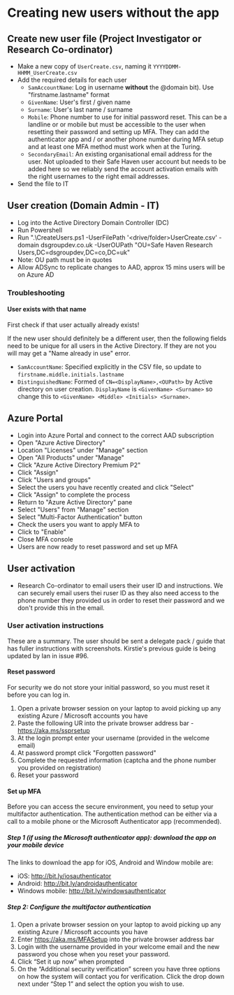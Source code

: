 # Creating new users without the app

## Create new user file (Project Investigator or Research Co-ordinator)
- Make a new copy of `UserCreate.csv`, naming it `YYYYDDMM-HHMM_UserCreate.csv`
- Add the required details for each user
  - `SamAccountName`: Log in username **without** the @domain bit). Use "firstname.lastname" format
  - `GivenName`: User's first / given name
  - `Surname`: User's last name / surname
  - `Mobile`: Phone number to use for initial password reset. This can be a landline or or mobile but must be accessible to the user when resetting their password and setting up MFA. They can add the authenticator app and / or another phone number during MFA setup and at least one MFA method must work when at the Turing.
   - `SecondaryEmail`: An existing organisational email address for the user. Not uploaded to their Safe Haven user account but needs to be added here so we reliably send the account activation emails with the right usernames to the right email addresses.
 - Send the file to IT

## User creation (Domain Admin - IT)
- Log into the Active Directory Domain Controller (DC)
- Run Powershell
- Run ".\CreateUsers.ps1 -UserFilePath '<drive/folder>UserCreate.csv' -domain dsgroupdev.co.uk -UserOUPath "OU=Safe Haven Research Users,DC=dsgroupdev,DC=co,DC=uk"
- Note: OU path must be in quotes
- Allow ADSync to replicate changes to AAD, approx 15 mins users will be on Azure AD

### Troubleshooting
#### User exists with that name
First check if that user actually already exists!

If the new user should definitely be a different user, then the following fields need to be unique for all users in the Active Directory. If they are not you will may get a "Name already in use" error.
- `SamAccountName`: Specified explicitly in the CSV file, so update to `firstname.middle.initials.lastname`
- `DistinguishedName`: Formed of `CN=<DisplayName>,<OUPath>` by Active directory on user creation. `DisplayName` is `<GivenName> <Surname>` so change this to `<GivenName> <Middle> <Initials> <Surname>`.

## Azure Portal
- Login into Azure Portal and connect to the correct AAD subscription
- Open "Azure Active Directory"
- Location "Licenses" under "Manage" section
- Open "All Products" under "Manage"
- Click "Azure Active Directory Premium P2"
- Click "Assign"
- Click "Users and groups"
- Select the users you have recently created and click "Select"
- Click "Assign" to complete the process
- Return to "Azure Active Directory" pane
- Select "Users" from "Manage" section
- Select "Multi-Factor Authentication" button
- Check the users you want to apply MFA to
- Click to "Enable"
- Close MFA console
- Users are now ready to reset password and set up MFA

## User activation
- Research Co-ordinator to email users their user ID and instructions. We can securely email users thei ruser ID as they also need access to the phone number they provided us in order to reset their password and we don't provide this in the email.

### User activation instructions
These are a summary. The user should be sent a delegate pack / guide that has fuller instructions with screenshots. Kirstie's previous guide is being updated by Ian in issue #96.

#### Reset password
For security we do not store your initial password, so you must reset it before you can log in.
1. Open a private browser session on your laptop to avoid picking up any existing Azure / Microsoft accounts you have
2. Paste the following UR into the private browser address bar - https://aka.ms/ssprsetup
3. At the login prompt enter your username (provided in the welcome email)
4. At password prompt click "Forgotten password"
5. Complete the requested information (captcha and the phone number you provided on registration)
6. Reset your password
  
#### Set up MFA
Before you can access the secure environment, you need to setup your multifactor authentication.  The authentication method can be either via a call to a mobile phone or the Microsoft Authenticator app (recommended).

##### Step 1 (if using the Microsoft authenticator app): download the app on your mobile device
The links to download the app for iOS, Android and Window mobile are:
-	iOS: http://bit.ly/iosauthenticator 
-	Android: http://bit.ly/androidauthenticator 
-	Windows mobile: http://bit.ly/windowsauthenticator

##### Step 2: Configure the multifactor authentication
1.	Open a private browser session on your laptop to avoid picking up any existing Azure / Microsoft accounts you have
2.	Enter https://aka.ms/MFASetup into the private browser address bar
3.	Login with the username provided in your welcome email and the new password you chose when you reset your password.
4.	Click “Set it up now” when prompted
5.	On the “Additional security verification” screen you have three options on how the system will contact you for verification.  Click the drop down next under “Step 1” and select the option you wish to use.
